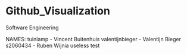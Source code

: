 # Github_Visualization
Software Engineering

NAMES:
tuinlamp - Vincent Buitenhuis
valentijnbieger - Valentijn Bieger
s2060434 - Ruben Wijnia
useless test
